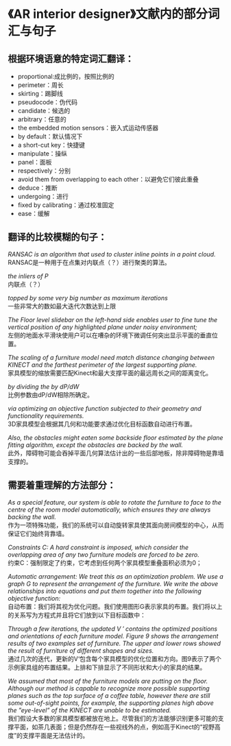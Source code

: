 # 《AR interior designer》文献内的部分词汇与句子

## 根据环境语意的特定词汇翻译：
* proportional:成比例的，按照比例的
* perimeter：周长
* skirting：踢脚线
* pseudocode：伪代码
* candidate：候选的
* arbitrary：任意的
* the embedded motion sensors：嵌入式运动传感器
* by default：默认情况下
* a short-cut key：快捷键
* manipulate：操纵
* panel：面板
* respectively：分别
* avoid them from overlapping to each other：以避免它们彼此重叠
* deduce：推断
* undergoing：进行
* fixed by calibrating：通过校准固定
* ease：缓解
## 翻译的比较模糊的句子：
*RANSAC is an algorithm that used to cluster inline points in a point cloud.*  
RANSAC是一种用于在点集对内联点（？）进行聚类的算法。  

*the inliers of P*  
内联点（？）  

*topped by some very big number as maximum iterations*  
一些非常大的数如最大迭代次数达到上限  

*The Floor level slidebar on the left-hand side enables user to fine tune the vertical position of any highlighted plane under noisy environment;*  
左侧的地面水平滑块使用户可以在嘈杂的环境下微调任何突出显示平面的垂直位置。  

*The scaling of a furniture model need match distance changing between KINECT and the farthest perimeter of the largest supporting plane.*   
家具模型的缩放需要匹配Kinect和最大支撑平面的最远周长之间的距离变化。  

*by dividing the by dP/dW*  
比例参数由dP/dW相除所确定。  

*via optimizing an objective function subjected to their geometry and functionality requirements.*  
3D家具模型会根据其几何和功能要求通过优化目标函数自动进行布置。  

*Also, the obstacles might eaten some backside floor estimated by the plane fitting algorithm, except the obstacles are backed by the wall.*  
此外，障碍物可能会吞掉平面几何算法估计出的一些后部地板，除非障碍物是靠墙支撑的。  

## 需要着重理解的方法部分：
*As a special feature, our system is able to rotate the furniture to face to the centre of the room model automatically, which ensures they are always backing the wall.*  
作为一项特殊功能，我们的系统可以自动旋转家具使其面向房间模型的中心，从而保证它们始终背靠墙。  

*Constraints C: A hard constraint is imposed, which consider the overlapping area of any two furniture models are forced to be zero.*  
约束C：强制限定了约束，它考虑到任何两个家具模型重叠面积必须为0；  

*Automatic arrangement: We treat this as an optimization problem. We use a graph G to represent the arrangement of the furniture. We write the above relationships into equations and put them together into the following objective function:*  
自动布置：我们将其视为优化问题。我们使用图形G表示家具的布置。我们将以上的关系写为方程式并且将它们放到以下目标函数中：  

*Through a few iterations, the updated V ′ contains the optimized positions and orientations of each furniture model. Figure 9 shows the arrangement results of two examples set of furniture. The upper and lower rows showed the result of furniture of different shapes and sizes.*  
通过几次的迭代，更新的V‘包含每个家具模型的优化位置和方向。图9表示了两个示例家具组的布置结果。上排和下排显示了不同形状和大小的家具的结果。  

*We assumed that most of the furniture models are putting on the floor. Although our method is capable to recognize more possible supporting planes such as the top surface of a coffee table, however there are still some out-of-sight points, for example, the supporting planes high above the ”eye-level” of the KINECT are unable to be estimated.*  
我们假设大多数的家具模型都被放在地上。尽管我们的方法能够识别更多可能的支撑平面，如茶几表面；但是仍然存在一些视线外的点，例如高于Kinect的“视野高度”的支撑平面是无法估计的。  
